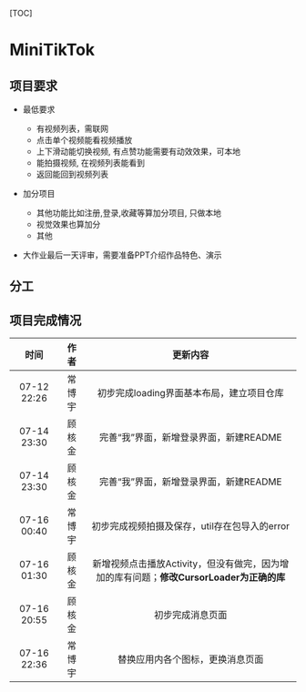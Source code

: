 [TOC]

# MiniTikTok

## 项目要求

* 最低要求
  * 有视频列表，需联网
  * 点击单个视频能看视频播放
  * 上下滑动能切换视频, 有点赞功能需要有动效效果，可本地
  * 能拍摄视频, 在视频列表能看到
  * 返回能回到视频列表

* 加分项目
  * 其他功能比如注册,登录,收藏等算加分项目, 只做本地
  * 视觉效果也算加分
  * 其他

* 大作业最后一天评审，需要准备PPT介绍作品特色、演示 

## 分工

## 项目完成情况

|时间        |作者  |更新内容               |
|:---------:|:-----:|:------------------:|
| 07-12 22:26 | 常博宇 | 初步完成loading界面基本布局，建立项目仓库 |
|07-14 23:30|顾核金|完善“我”界面，新增登录界面，新建README|
| 07-14 23:30 | 顾核金 | 完善“我”界面，新增登录界面，新建README |
| 07-16 00:40 | 常博宇 |初步完成视频拍摄及保存，util存在包导入的error|
| 07-16 01:30 | 顾核金 | 新增视频点击播放Activity，但没有做完，因为增加的库有问题；**修改CursorLoader为正确的库**|
|07-16 20:55|顾核金|初步完成消息页面|
|07-16 22:36|常博宇|替换应用内各个图标，更换消息页面|







